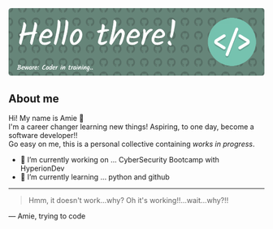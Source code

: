![Header](./github-header-image.png)

## About me
Hi! My name is Amie :wave:  
I'm a career changer learning new things! Aspiring, to one day, become a software developer!!  
Go easy on me, this is a personal collective containing _works in progress_.


- 🔭 I’m currently working on ... CyberSecurity Bootcamp with HyperionDev
- 🌱 I’m currently learning ... python and github 

---
> Hmm, it doesn't work...why?
> Oh it's working!!...wait...why?!!

— Amie, trying to code
